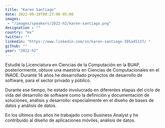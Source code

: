 ```yaml
---
title: "Karen Santiago"
date: 2022-09-18T00:27:08-05:00
images: 
 - "/images/speakers/2022-h2/karen-santiago.png"
designation : ""
country: "mx"
twitter: ""
linkedin: "https://www.linkedin.com/in/karen-santiago-305a45137/ "
github: ""
year: "2022-h2"
---
```


Estudié la Licenciatura en Ciencias de la Computación en la BUAP, posteriormente, obtuve una maestría en Ciencias de Computacionales en el INAOE. Durante 14 años he desarrollado proyectos de desarrollo de software, para el sector privado y público.

Durante ese tiempo, he estado involucrado en diferentes etapas del ciclo de vida del desarrollo de software como la definición y documentación de soluciones, análisis y desarrollo: especialmente en el diseño de bases de datos y análisis de datos.

En los últimos dos años he trabajado como Business Analyst y he contribuido al diseño de aplicaciones móviles, análisis de datos.